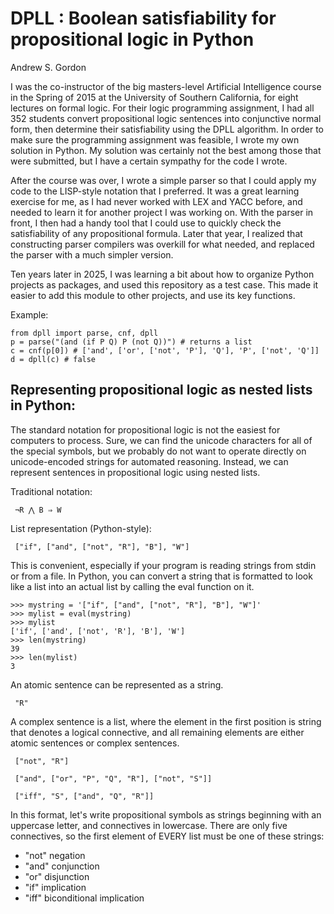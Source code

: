 # DPLL : Boolean satisfiability for propositional logic in Python
Andrew S. Gordon

I was the co-instructor of the big masters-level Artificial Intelligence course in the Spring of 2015 at the University of Southern California, for eight lectures on formal logic. For their logic programming assignment, I had all 352 students convert propositional logic sentences into conjunctive normal form, then determine their satisfiability using the DPLL algorithm. In order to make sure the programming assignment was feasible, I wrote my own solution in Python. My solution was certainly not the best among those that were submitted, but I have a certain sympathy for the code I wrote. 

After the course was over, I wrote a simple parser so that I could apply my code to the LISP-style notation that I preferred. It was a great learning exercise for me, as I had never worked with LEX and YACC before, and needed to learn it for another project I was working on. With the parser in front, I then had a handy tool that I could use to quickly check the satisfiability of any propositional formula. Later that year, I realized that constructing parser compilers was overkill for what needed, and replaced the parser with a much simpler version.

Ten years later in 2025, I was learning a bit about how to organize Python projects as packages, and used this repository as a test case. This made it easier to add this module to other projects, and use its key functions.

Example:

    from dpll import parse, cnf, dpll
    p = parse("(and (if P Q) P (not Q))") # returns a list
    c = cnf(p[0]) # ['and', ['or', ['not', 'P'], 'Q'], 'P', ['not', 'Q']]
    d = dpll(c) # false


## Representing propositional logic as nested lists in Python:

The standard notation for propositional logic is not the easiest for computers to process. Sure, we can find the unicode characters for all of the special symbols, but we probably do not want to operate directly on unicode-encoded strings for automated reasoning. Instead, we can represent sentences in propositional logic using nested lists.

Traditional notation:

     ¬R ⋀ B ⇒ W

List representation (Python-style):

     ["if", ["and", ["not", "R"], "B"], "W"]

This is convenient, especially if your program is reading strings from stdin or from a file. In Python, you can convert a string that is formatted to look like a list into an actual list by calling the eval function on it.

    >>> mystring = '["if", ["and", ["not", "R"], "B"], "W"]'
    >>> mylist = eval(mystring)
    >>> mylist
    ['if', ['and', ['not', 'R'], 'B'], 'W']
    >>> len(mystring)
    39
    >>> len(mylist)
    3

An atomic sentence can be represented as a string.

     "R"

A complex sentence is a list, where the element in the first position is string that denotes a logical connective, and all remaining elements are either atomic sentences or complex sentences.

     ["not", "R"]

     ["and", ["or", "P", "Q", "R"], ["not", "S"]]

     ["iff", "S", ["and", "Q", "R"]]

In this format, let's write propositional symbols as strings beginning with an uppercase letter, and connectives in lowercase. There are only five connectives, so the first element of EVERY list must be one of these strings:

* "not"		negation
* "and"		conjunction
* "or"		disjunction
* "if"		implication
* "iff"		biconditional implication




